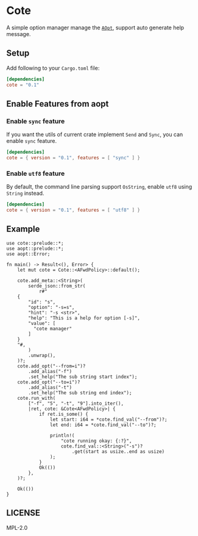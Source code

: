 
# Cote

A simple option manager manage the [`AOpt`](aopt::opt::AOpt), support auto generate help message.

## Setup

Add following to your `Cargo.toml` file:

```toml
[dependencies]
cote = "0.1"
```

## Enable Features from aopt

### Enable `sync` feature

If you want the utils of current crate implement `Send` and `Sync`, you can enable `sync` feature.

```toml
[dependencies]
cote = { version = "0.1", features = [ "sync" ] }
```

### Enable `utf8` feature

By default, the command line parsing support `OsString`, enable `utf8` using `String` instead.

```toml
[dependencies]
cote = { version = "0.1", features = [ "utf8" ] }
```

## Example

```ignore
use cote::prelude::*;
use aopt::prelude::*;
use aopt::Error;

fn main() -> Result<(), Error> {
    let mut cote = Cote::<AFwdPolicy>::default();

    cote.add_meta::<String>(
        serde_json::from_str(
            r#"
    {
        "id": "s",
        "option": "-s=s",
        "hint": "-s <str>",
        "help": "This is a help for option [-s]",
        "value": [
          "cote manager"
        ]
    }
    "#,
        )
        .unwrap(),
    )?;
    cote.add_opt("--from=i")?
        .add_alias("-f")
        .set_help("The sub string start index");
    cote.add_opt("--to=i")?
        .add_alias("-t")
        .set_help("The sub string end index");
    cote.run_with(
        ["-f", "5", "-t", "9"].into_iter(),
        |ret, cote: &Cote<AFwdPolicy>| {
            if ret.is_some() {
                let start: i64 = *cote.find_val("--from")?;
                let end: i64 = *cote.find_val("--to")?;

                println!(
                    "cote running okay: {:?}",
                    cote.find_val::<String>("-s")?
                        .get(start as usize..end as usize)
                );
            }
            Ok(())
        },
    )?;

    Ok(())
}
```

## LICENSE

MPL-2.0